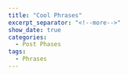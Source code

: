 ```yaml
---
title: "Cool Phrases"
excerpt_separator: "<!--more-->"
show_date: true
categories:
  - Post Phases
tags:
  - Phrases
---
```

